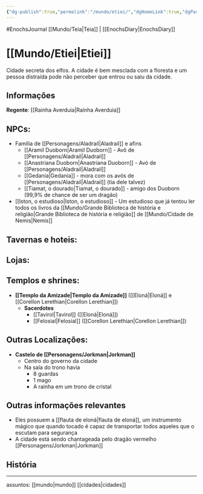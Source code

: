 ```yaml
---
{"dg-publish":true,"permalink":"/mundo/etiei/","dgHomeLink":true,"dgPassFrontmatter":false}
---
```


#EnochsJournal 
[[Mundo/Teia|Teia]] | [[EnochsDiary|EnochsDiary]] 
# [[Mundo/Etiei|Etiei]]
Cidade secreta dos elfos.
A cidade é bem mesclada com a floresta e um pessoa distraída pode não perceber que entrou ou saiu da cidade.

## Informações
**Regente**: [[Rainha Averduia|Rainha Averduia]]

## **NPCs:**
- Família de [[Personagens/Aladrail|Aladrail]] e afins
	- [[Aramil Duoborn|Aramil Duoborn]] - Avô de [[Personagens/Aladrail|Aladrail]]
	- [[Anastriana Duoborn|Anastriana Duoborn]] - Avó de [[Personagens/Aladrail|Aladrail]]
	- [[Gedania|Gedania]] - mora com os avós de [[Personagens/Aladrail|Aladrail]] (tia dele talvez)
	- [[Tiamat, o dourado|Tiamat, o dourado]] - amigo dos Duoborn (99,9% de chance de ser um dragão)
- [[Iston, o estudioso|Iston, o estudioso]] - Um estudioso que já tentou ler todos os livros da [[Mundo/Grande Biblioteca de história e religião|Grande Biblioteca de história e religião]] de [[Mundo/Cidade de Nemis|Nemis]]


## **Tavernas e hoteis:**

## **Lojas:**

## **Templos e shrines:**
- **[[Templo da Amizade|Templo da Amizade]]** ([[Eloná|Eloná]] e [[Corellon Lerethian|Corellon Lerethian]])
	- **Sacerdotes**
		- [[Tavirol|Tavirol]] ([[Eloná|Eloná]])
		- [[Felosial|Felosial]] ([[Corellon Lerethian|Corellon Lerethian]])

## **Outras Localizações:**
- **Castelo de [[Personagens/Jorkman|Jorkman]]**
	- Centro do governo da cidade
	- Na sala do trono havia
		- 8 guardas
		- 1 mago
		- A rainha em um trono de cristal


## Outras informações relevantes
- Eles possuem a [[flauta de eloná|flauta de eloná]], um instrumento mágico que quando tocado é capaz de transportar todos aqueles que o escutam para segurança
- A cidade está sendo chantageada pelo dragão vermelho [[Personagens/Jorkman|Jorkman]]

## História

---
assuntos: [[mundo|mundo]] [[cidades|cidades]] 

